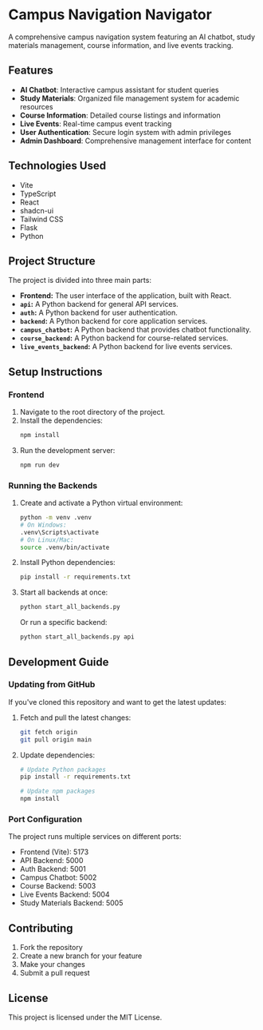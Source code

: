 # Campus Navigation Navigator

A comprehensive campus navigation system featuring an AI chatbot, study materials management, course information, and live events tracking.

## Features

- **AI Chatbot**: Interactive campus assistant for student queries
- **Study Materials**: Organized file management system for academic resources
- **Course Information**: Detailed course listings and information
- **Live Events**: Real-time campus event tracking
- **User Authentication**: Secure login system with admin privileges
- **Admin Dashboard**: Comprehensive management interface for content

## Technologies Used

- Vite
- TypeScript
- React
- shadcn-ui
- Tailwind CSS
- Flask
- Python

## Project Structure

The project is divided into three main parts:

- **Frontend:** The user interface of the application, built with React.
- **`api`:** A Python backend for general API services.
- **`auth`:** A Python backend for user authentication.
- **`backend`:** A Python backend for core application services.
- **`campus_chatbot`:** A Python backend that provides chatbot functionality.
- **`course_backend`:** A Python backend for course-related services.
- **`live_events_backend`:** A Python backend for live events services.

## Setup Instructions

### Frontend

1.  Navigate to the root directory of the project.
2.  Install the dependencies:
    ```bash
    npm install
    ```
3.  Run the development server:
    ```bash
    npm run dev
    ```

### Running the Backends

1. Create and activate a Python virtual environment:
   ```bash
   python -m venv .venv
   # On Windows:
   .venv\Scripts\activate
   # On Linux/Mac:
   source .venv/bin/activate
   ```

2. Install Python dependencies:
   ```bash
   pip install -r requirements.txt
   ```

3. Start all backends at once:
   ```bash
   python start_all_backends.py
   ```

   Or run a specific backend:
   ```bash
   python start_all_backends.py api
   ```

## Development Guide

### Updating from GitHub

If you've cloned this repository and want to get the latest updates:

1. Fetch and pull the latest changes:
   ```bash
   git fetch origin
   git pull origin main
   ```

2. Update dependencies:
   ```bash
   # Update Python packages
   pip install -r requirements.txt
   
   # Update npm packages
   npm install
   ```

### Port Configuration

The project runs multiple services on different ports:
- Frontend (Vite): 5173
- API Backend: 5000
- Auth Backend: 5001
- Campus Chatbot: 5002
- Course Backend: 5003
- Live Events Backend: 5004
- Study Materials Backend: 5005

## Contributing

1. Fork the repository
2. Create a new branch for your feature
3. Make your changes
4. Submit a pull request

## License

This project is licensed under the MIT License.